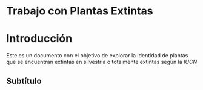 Trabajo con Plantas Extintas
================

# Introducción

Este es un documento con el objetivo de explorar la identidad de plantas
que se encuentran extintas en silvestría o totalmente extintas según la
*IUCN*

## Subtítulo
